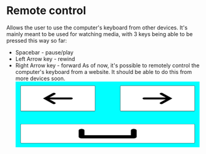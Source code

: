 # Remote control
Allows the user to use the computer's keyboard from other devices. It's mainly meant to be used for watching media, with 3 keys being able to be pressed this way so far:
- Spacebar - pause/play
- Left Arrow key - rewind
- Right Arrow key - forward
As of now, it's possible to remotely control the computer's keyboard from a website. It should be able to do this from more devices soon.
![Website](./Images/Website.png)

